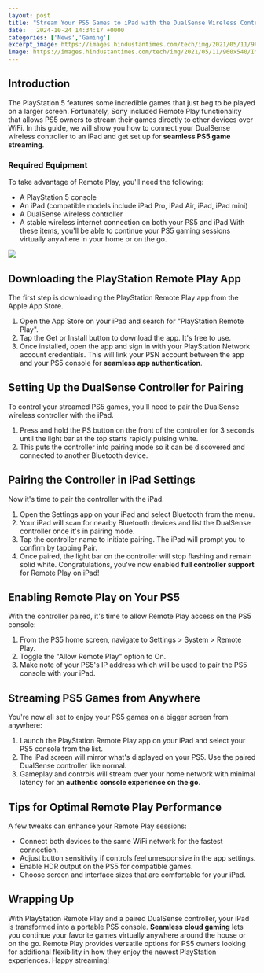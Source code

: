 ```yaml
---
layout: post
title: "Stream Your PS5 Games to iPad with the DualSense Wireless Controller"
date:   2024-10-24 14:34:17 +0000
categories: ['News','Gaming']
excerpt_image: https://images.hindustantimes.com/tech/img/2021/05/11/960x540/IMG_1413_1612247774200_1620730443427.jpeg
image: https://images.hindustantimes.com/tech/img/2021/05/11/960x540/IMG_1413_1612247774200_1620730443427.jpeg
---
```


## Introduction
The PlayStation 5 features some incredible games that just beg to be played on a larger screen. Fortunately, Sony included Remote Play functionality that allows PS5 owners to stream their games directly to other devices over WiFi. In this guide, we will show you how to connect your DualSense wireless controller to an iPad and get set up for **seamless PS5 game streaming**.
### Required Equipment
To take advantage of Remote Play, you'll need the following:
- A PlayStation 5 console
- An iPad (compatible models include iPad Pro, iPad Air, iPad, iPad mini) 
- A DualSense wireless controller
- A stable wireless internet connection on both your PS5 and iPad
With these items, you'll be able to continue your PS5 gaming sessions virtually anywhere in your home or on the go.

![](https://www.imore.com/sites/imore.com/files/styles/w1600h900crop/public/field/image/2022/03/ps5-remote-play-ipad-hero.jpg)
## Downloading the PlayStation Remote Play App
The first step is downloading the PlayStation Remote Play app from the Apple App Store. 
1. Open the App Store on your iPad and search for "PlayStation Remote Play". 
2. Tap the Get or Install button to download the app. It's free to use.
3. Once installed, open the app and sign in with your PlayStation Network account credentials. 
This will link your PSN account between the app and your PS5 console for **seamless app authentication**.
## Setting Up the DualSense Controller for Pairing 
To control your streamed PS5 games, you'll need to pair the DualSense wireless controller with the iPad.
1. Press and hold the PS button on the front of the controller for 3 seconds until the light bar at the top starts rapidly pulsing white. 
2. This puts the controller into pairing mode so it can be discovered and connected to another Bluetooth device.
## Pairing the Controller in iPad Settings
Now it's time to pair the controller with the iPad.
1. Open the Settings app on your iPad and select Bluetooth from the menu.
2. Your iPad will scan for nearby Bluetooth devices and list the DualSense controller once it's in pairing mode.
3. Tap the controller name to initiate pairing. The iPad will prompt you to confirm by tapping Pair.
4. Once paired, the light bar on the controller will stop flashing and remain solid white.
Congratulations, you've now enabled **full controller support** for Remote Play on iPad!
## Enabling Remote Play on Your PS5 
With the controller paired, it's time to allow Remote Play access on the PS5 console: 
1. From the PS5 home screen, navigate to Settings > System > Remote Play.
2. Toggle the "Allow Remote Play" option to On. 
3. Make note of your PS5's IP address which will be used to pair the PS5 console with your iPad.
## Streaming PS5 Games from Anywhere
You're now all set to enjoy your PS5 games on a bigger screen from anywhere:
1. Launch the PlayStation Remote Play app on your iPad and select your PS5 console from the list.
2. The iPad screen will mirror what's displayed on your PS5. Use the paired DualSense controller like normal.  
3. Gameplay and controls will stream over your home network with minimal latency for an **authentic console experience on the go**.
## Tips for Optimal Remote Play Performance 
A few tweaks can enhance your Remote Play sessions:
- Connect both devices to the same WiFi network for the fastest connection.
- Adjust button sensitivity if controls feel unresponsive in the app settings.  
- Enable HDR output on the PS5 for compatible games.
- Choose screen and interface sizes that are comfortable for your iPad.
## Wrapping Up
With PlayStation Remote Play and a paired DualSense controller, your iPad is transformed into a portable PS5 console. **Seamless cloud gaming** lets you continue your favorite games virtually anywhere around the house or on the go. Remote Play provides versatile options for PS5 owners looking for additional flexibility in how they enjoy the newest PlayStation experiences. Happy streaming!